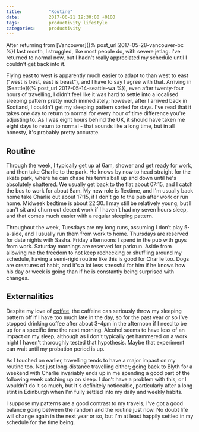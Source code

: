 ```yaml
---
title:          "Routine"
date:           2017-06-21 19:30:00 +0100
tags:           productivity lifestyle
categories:     productivity
---
```


After returning from [Vancouver]({% post_url 2017-05-28-vancouver-bc %}) last month, I struggled, like most people do, with severe jetlag. I've returned to normal now, but I hadn't really appreciated my schedule until I couldn't get back into it.

<!-- Read More -->

Flying east to west is apparently much easier to adapt to than west to east ("west is best, east is beast"), and I have to say I agree with that. Arriving in [Seattle]({% post_url 2017-05-14-seattle-wa %}), even after twenty-four hours of travelling, I didn't feel like it was hard to settle into a localised sleeping pattern pretty much immediately; however, after I arrived back in Scotland, I couldn't get my sleeping pattern sorted for days. I've read that it takes one day to return to normal for every hour of time difference you're adjusting to. As I was eight hours behind the UK, it should have taken me eight days to return to normal - that sounds like a long time, but in all honesty, it's probably pretty accurate.

## Routine

Through the week, I typically get up at 6am, shower and get ready for work, and then take Charlie to the park. He knows by now to head straight for the skate park, where he can chase his tennis ball up and down until he's absolutely shattered. We usually get back to the flat about 07:15, and I catch the bus to work for about 8am. My new role is flextime, and I'm usually back home take Charlie out about 17:15, if I don't go to the pub after work or run home. Midweek bedtime is about 22:30. I may still be relatively young, but I can't sit and churn out decent work if I haven't had my seven hours sleep, and that comes much easier with a regular sleeping pattern.

Throughout the week, Tuesdays are my long runs, assuming I don't play 5-a-side, and I usually run them from work to home. Thursdays are reserved for date nights with Sasha. Friday afternoons I spend in the pub with guys from work. Saturday mornings are reserved for parkrun. Aside from allowing me the freedom to not keep rechecking or shuffling around my schedule, having a semi-rigid routine like this is good for Charlie too. Dogs are creatures of habit, and it's a lot less stressful for him if he knows how his day or week is going than if he is constantly being surprised with changes.

## Externalities

Despite my love of [coffee][coffee-blog-posts], the caffeine can seriously throw my sleeping pattern off if I have too much late in the day, so for the past year or so I've stopped drinking coffee after about 3-4pm in the afternoon if I need to be up for a specific time the next morning. Alcohol seems to have less of an impact on my sleep, although as I don't typically get hammered on a work night I haven't thoroughly tested that hypothesis. Maybe that experiment can wait until my probation period is up.

As I touched on earlier, travelling tends to have a major impact on my routine too. Not just long-distance travelling either; going back to Blyth for a weekend with Charlie invariably ends up in me spending a good part of the following week catching up on sleep. I don't have a problem with this, or I wouldn't do it so much, but it's definitely noticeable, particularly after a long stint in Edinburgh when I'm fully settled into my daily and weekly habits.

I suppose my patterns are a good contrast to my travels; I've got a good balance going between the random and the routine just now. No doubt life will change again in the next year or so, but I'm at least happily settled in my schedule for the time being.

[coffee-blog-posts]: http://blog.camerondoyle.co.uk/#coffee